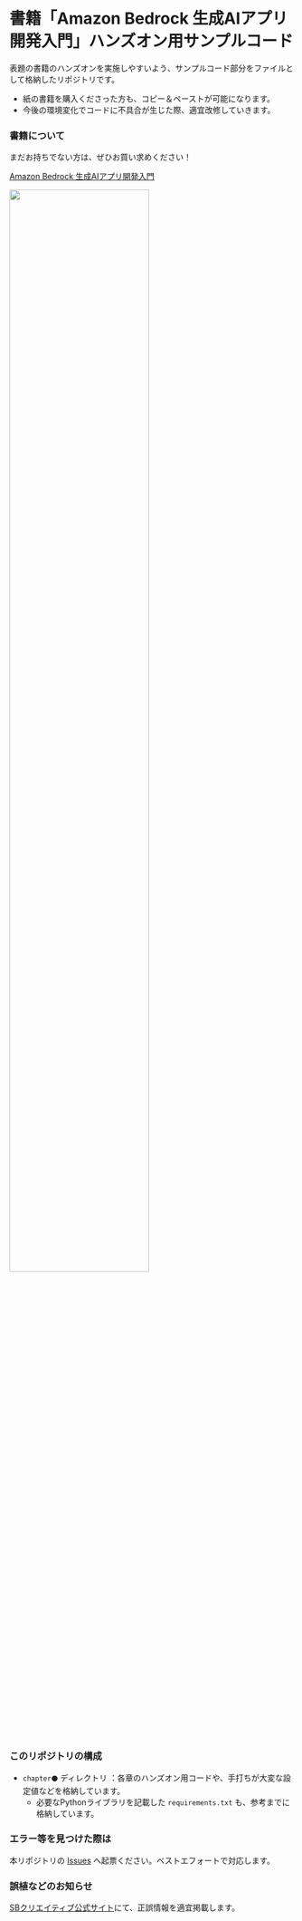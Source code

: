 # 書籍「Amazon Bedrock 生成AIアプリ開発入門」ハンズオン用サンプルコード

表題の書籍のハンズオンを実施しやすいよう、サンプルコード部分をファイルとして格納したリポジトリです。

- 紙の書籍を購入くださった方も、コピー＆ペーストが可能になります。
- 今後の環境変化でコードに不具合が生じた際、適宜改修していきます。


### 書籍について

まだお持ちでない方は、ぜひお買い求めください！

[Amazon Bedrock 生成AIアプリ開発入門](https://www.sbcr.jp/product/4815626440/)

<img src="https://github-production-user-asset-6210df.s3.amazonaws.com/74597894/333667801-6f862dd4-7eff-4eea-abba-9e0b411bdd8d.png?X-Amz-Algorithm=AWS4-HMAC-SHA256&X-Amz-Credential=AKIAVCODYLSA53PQK4ZA%2F20240611%2Fus-east-1%2Fs3%2Faws4_request&X-Amz-Date=20240611T005852Z&X-Amz-Expires=300&X-Amz-Signature=41a6fa7a34799c2dcaab23bf85c90455b4c03cada5dd3af78436a1b6e500f642&X-Amz-SignedHeaders=host&actor_id=74597894&key_id=0&repo_id=775996749" width="70%" />


### このリポジトリの構成

- `chapter⚫️` ディレクトリ ：各章のハンズオン用コードや、手打ちが大変な設定値などを格納しています。
  - 必要なPythonライブラリを記載した `requirements.txt` も、参考までに格納しています。


### エラー等を見つけた際は

本リポジトリの [Issues](https://github.com/minorun365/bedrock-book/issues) へ起票ください。ベストエフォートで対応します。


### 誤植などのお知らせ

[SBクリエイティブ公式サイト](https://www.sbcr.jp/product/4815626440/)にて、正誤情報を適宜掲載します。
